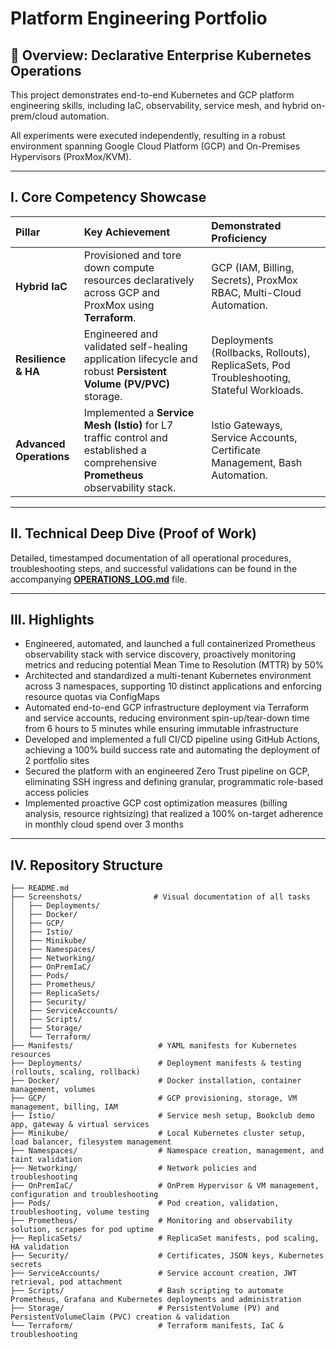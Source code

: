 # Platform Engineering Portfolio

## 🚀 Overview: Declarative Enterprise Kubernetes Operations

This project demonstrates end-to-end Kubernetes and GCP platform engineering skills, including IaC, observability, service mesh, and hybrid on-prem/cloud automation.

All experiments were executed independently, resulting in a robust environment spanning Google Cloud Platform (GCP) and On-Premises Hypervisors (ProxMox/KVM).

---

## I. Core Competency Showcase

| Pillar | Key Achievement | Demonstrated Proficiency |
| :--- | :--- | :--- |
| **Hybrid IaC** | Provisioned and tore down compute resources declaratively across GCP and ProxMox using **Terraform**. | GCP (IAM, Billing, Secrets), ProxMox RBAC, Multi-Cloud Automation. |
| **Resilience & HA** | Engineered and validated self-healing application lifecycle and robust **Persistent Volume (PV/PVC)** storage. | Deployments (Rollbacks, Rollouts), ReplicaSets, Pod Troubleshooting, Stateful Workloads. |
| **Advanced Operations** | Implemented a **Service Mesh (Istio)** for L7 traffic control and established a comprehensive **Prometheus** observability stack. | Istio Gateways, Service Accounts, Certificate Management, Bash Automation. |

---

## II. Technical Deep Dive (Proof of Work)

Detailed, timestamped documentation of all operational procedures, troubleshooting steps, and successful validations can be found in the accompanying **[OPERATIONS_LOG.md](OPERATIONS_LOG.md)** file.

---

## III. Highlights

* Engineered, automated, and launched a full containerized Prometheus observability stack with service discovery, proactively monitoring metrics and reducing potential Mean Time to Resolution (MTTR) by 50%
* Architected and standardized a multi-tenant Kubernetes environment across 3 namespaces, supporting 10 distinct applications and enforcing resource quotas via ConfigMaps
* Automated end-to-end GCP infrastructure deployment via Terraform and service accounts, reducing environment spin-up/tear-down time from 6 hours to 5 minutes while ensuring immutable infrastructure
* Developed and implemented a full CI/CD pipeline using GitHub Actions, achieving a 100% build success rate and automating the deployment of 2 portfolio sites
* Secured the platform with an engineered Zero Trust pipeline on GCP, eliminating SSH ingress and defining granular, programmatic role-based access policies
* Implemented proactive GCP cost optimization measures (billing analysis, resource rightsizing) that realized a 100% on-target adherence in monthly cloud spend over 3 months

---

## IV. Repository Structure
```
├── README.md
├── Screenshots/                # Visual documentation of all tasks
│   ├── Deployments/
│   ├── Docker/
│   ├── GCP/
│   ├── Istio/
│   ├── Minikube/
│   ├── Namespaces/
│   ├── Networking/
│   ├── OnPremIaC/
│   ├── Pods/
│   ├── Prometheus/
│   ├── ReplicaSets/
│   ├── Security/
│   ├── ServiceAccounts/
│   ├── Scripts/
│   ├── Storage/
│   └── Terraform/
├── Manifests/                   # YAML manifests for Kubernetes resources
├── Deployments/                 # Deployment manifests & testing (rollouts, scaling, rollback)
├── Docker/                      # Docker installation, container management, volumes
├── GCP/                         # GCP provisioning, storage, VM management, billing, IAM
├── Istio/                       # Service mesh setup, Bookclub demo app, gateway & virtual services
├── Minikube/                    # Local Kubernetes cluster setup, load balancer, filesystem management
├── Namespaces/                  # Namespace creation, management, and taint validation
├── Networking/                  # Network policies and troubleshooting
├── OnPremIaC/                   # OnPrem Hypervisor & VM management, configuration and troubleshooting
├── Pods/                        # Pod creation, validation, troubleshooting, volume testing
├── Prometheus/                  # Monitoring and observability solution, scrapes for pod uptime
├── ReplicaSets/                 # ReplicaSet manifests, pod scaling, HA validation
├── Security/                    # Certificates, JSON keys, Kubernetes secrets
├── ServiceAccounts/             # Service account creation, JWT retrieval, pod attachment
├── Scripts/                     # Bash scripting to automate Prometheus, Grafana and Kubernetes deployments and administration
├── Storage/                     # PersistentVolume (PV) and PersistentVolumeClaim (PVC) creation & validation
└── Terraform/                   # Terraform manifests, IaC & troubleshooting
```
